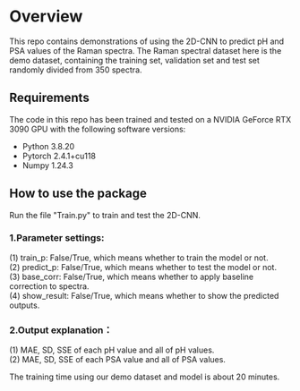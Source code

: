 # Overview

This repo contains demonstrations of using the 2D-CNN to predict pH and PSA values of the Raman spectra. The Raman spectral dataset here is the demo dataset, containing the training set, validation set and test set randomly divided from 350 spectra.


## Requirements

The code in this repo has been trained and tested on a NVIDIA GeForce RTX 3090 GPU with the following software versions:
- Python 3.8.20
- Pytorch 2.4.1+cu118
- Numpy 1.24.3
  

## How to use the package

Run the file "Train.py" to train and test the 2D-CNN.  

### 1.Parameter settings:  

(1)  train_p: False/True, which means whether to train the model or not.  
(2)  predict_p: False/True, which means whether to test the model or not.  
(3)  base_corr: False/True, which means whether to apply baseline correction to spectra.  
(4)  show_result: False/True, which means whether to show the predicted outputs.  

### 2.Output explanation：  

(1)  MAE, SD, SSE of each pH value and all of pH values.  
(2)  MAE, SD, SSE of each PSA value and all of PSA values.  

The training time using our demo dataset and model is about 20 minutes. 

